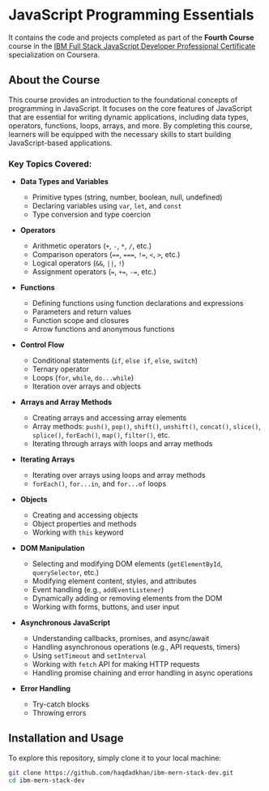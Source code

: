 # JavaScript Programming Essentials

It contains the code and projects completed as part of the **Fourth Course** course in the [IBM Full Stack JavaScript Developer Professional Certificate](https://www.coursera.org/professional-certificates/ibm-full-stack-javascript-developer) specialization on Coursera.

## About the Course

This course provides an introduction to the foundational concepts of programming in JavaScript. It focuses on the core features of JavaScript that are essential for writing dynamic applications, including data types, operators, functions, loops, arrays, and more. By completing this course, learners will be equipped with the necessary skills to start building JavaScript-based applications.

### Key Topics Covered:
- **Data Types and Variables**
  - Primitive types (string, number, boolean, null, undefined)
  - Declaring variables using `var`, `let`, and `const`
  - Type conversion and type coercion

- **Operators**
  - Arithmetic operators (`+`, `-`, `*`, `/`, etc.)
  - Comparison operators (`==`, `===`, `!=`, `<`, `>`, etc.)
  - Logical operators (`&&`, `||`, `!`)
  - Assignment operators (`=`, `+=`, `-=`, etc.)

- **Functions**
  - Defining functions using function declarations and expressions
  - Parameters and return values
  - Function scope and closures
  - Arrow functions and anonymous functions

- **Control Flow**
  - Conditional statements (`if`, `else if`, `else`, `switch`)
  - Ternary operator
  - Loops (`for`, `while`, `do...while`)
  - Iteration over arrays and objects

- **Arrays and Array Methods**
  - Creating arrays and accessing array elements
  - Array methods: `push()`, `pop()`, `shift()`, `unshift()`, `concat()`, `slice()`, `splice()`, `forEach()`, `map()`, `filter()`, etc.
  - Iterating through arrays with loops and array methods

- **Iterating Arrays**
  - Iterating over arrays using loops and array methods
  - `forEach()`, `for...in`, and `for...of` loops

- **Objects**
  - Creating and accessing objects
  - Object properties and methods
  - Working with `this` keyword

- **DOM Manipulation**
  - Selecting and modifying DOM elements (`getElementById`, `querySelector`, etc.)
  - Modifying element content, styles, and attributes
  - Event handling (e.g., `addEventListener`)
  - Dynamically adding or removing elements from the DOM
  - Working with forms, buttons, and user input

- **Asynchronous JavaScript**
  - Understanding callbacks, promises, and async/await
  - Handling asynchronous operations (e.g., API requests, timers)
  - Using `setTimeout` and `setInterval`
  - Working with `fetch` API for making HTTP requests
  - Handling promise chaining and error handling in async operations

- **Error Handling**
  - Try-catch blocks
  - Throwing errors

## Installation and Usage

To explore this repository, simply clone it to your local machine:

```bash
git clone https://github.com/haqdadkhan/ibm-mern-stack-dev.git
cd ibm-mern-stack-dev
